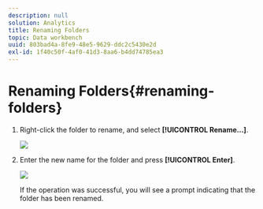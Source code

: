 ```yaml
---
description: null
solution: Analytics
title: Renaming Folders
topic: Data workbench
uuid: 803bad4a-8fe9-48e5-9629-ddc2c5430e2d
exl-id: 1f40c50f-4af0-41d3-8aa6-b4dd74785ea3
---
```

# Renaming Folders{#renaming-folders}

1. Right-click the folder to rename, and select **[!UICONTROL Rename…]**.

   ![](assets/rename.png)

1. Enter the new name for the folder and press **[!UICONTROL Enter]**.

   ![](assets/renamed_folder.png)

   If the operation was successful, you will see a prompt indicating that the folder has been renamed.
